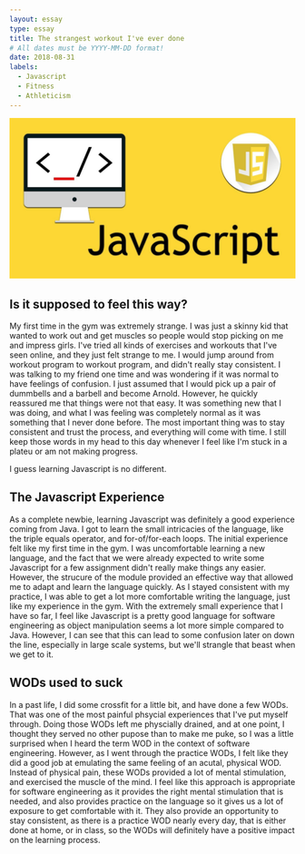 ```yaml
---
layout: essay
type: essay
title: The strangest workout I've ever done
# All dates must be YYYY-MM-DD format!
date: 2018-08-31
labels:
  - Javascript
  - Fitness
  - Athleticism
---
```


<img class="ui tiny right spaced image" src="../images/javascript.jpg">

## Is it supposed to feel this way?

My first time in the gym was extremely strange. I was just a skinny kid that wanted to work out and get muscles so people would stop picking on me and impress girls. I've tried all kinds of exercises and workouts that I've seen online, and they just felt strange to me. I would jump around from workout program to workout program, and didn't really stay consistent. I was talking to my friend one time and was wondering if it was normal to have feelings of confusion. I just assumed that I would pick up a pair of dummbells and a barbell and become Arnold. However, he quickly reassured me that things were not that easy. It was something new that I was doing, and what I was feeling was completely normal as it was something that I never done before. The most important thing was to stay consistent and trust the process, and everything will come with time. I still keep those words in my head to this day whenever I feel like I'm stuck in a plateu or am not making progress.

I guess learning Javascript is no different. 

## The Javascript Experience

As a complete newbie, learning Javascript was definitely a good experience coming from Java. I got to learn the small intricacies of the language, like the triple equals operator, and for-of/for-each loops. The initial experience felt like my first time in the gym. I was uncomfortable learning a new language, and the fact that we were already expected to write some Javascript for a few assignment didn't really make things any easier. However, the strucure of the module provided an effective way that allowed me to adapt and learn the language quickly. As I stayed consistent with my practice, I was able to get a lot more comfortable writing the language, just like my experience in the gym. With the extremely small experience that I have so far, I feel like Javascript is a pretty good language for software engineering as object manipulation seems a lot more simple compared to Java. However, I can see that this can lead to some confusion later on down the line, especially in large scale systems, but we'll strangle that beast when we get to it. 

## WODs used to suck

In a past life, I did some crossfit for a little bit, and have done a few WODs. That was one of the most painful phsycial experiences that I've put myself through. Doing those WODs left me physcially drained, and at one point, I thought they served no other pupose than to make me puke, so I was a little surprised when I heard the term WOD in the context of software engineering. However, as I went through the practice WODs, I felt like they did a good job at emulating the same feeling of an acutal, physical WOD. Instead of physical pain, these WODs provided a lot of mental stimulation, and exercised the muscle of the mind. I feel like this approach is appropriate for software engineering as it provides the right mental stimulation that is needed, and also provides practice on the language so it gives us a lot of exposure to get comfortable with it. They also provide an opportunity to stay consistent, as there is a practice WOD nearly every day, that is either done at home, or in class, so the WODs will definitely have a positive impact on the learning process. 
